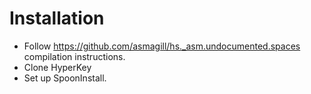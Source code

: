 # Installation

- Follow https://github.com/asmagill/hs._asm.undocumented.spaces compilation instructions.
- Clone HyperKey
- Set up SpoonInstall.
